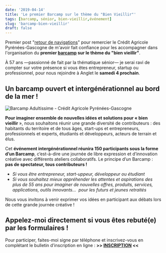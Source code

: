 ```yaml
---
date: '2019-04-14'
title: 'Le premier Barcamp sur le thème du "Bien Vieillir"'
tags: [barcamp, sénior, bien-vieillir,événement]
slug: 'barcamp-bien-vieillir'
draft: false
---
```


Premier post "[retour de navigations](http://ducamp.me/Xtof/navigations)" pour remercier le Crédit Agricole Pyrénées-Gascogne de m'avoir fait confiance pour les accompagner dans l'organisation du **premier [barcamp](http://ducamp.me/barcamp) sur le thème du "bien vieillir"**. 

À 57 ans —passionné de fait par la thématique sénior— je serai ravi de compter sur votre présence si vous êtes entrepreneur, startup ou professionnel, pour nous rejoindre à Anglet le **samedi 4 prochain**.

## Un barcamp ouvert et intergénérationnel au bord de la mer ! 

![Barcamp Adultissime - Crédit Agricole Pyrénées-Gascogne](https://monosnap.com/image/MEHdLiDkJDINlwmRbs2ANGTyC4cr1u.png)

**Pour imaginer ensemble de nouvelles idées et solutions pour « bien vieillir** », nous souhaitons réunir une grande diversité de contributeurs : des habitants du territoire et de tous âges, start-ups et entrepreneurs, professionnels et experts, étudiants et développeurs, acteurs de terrain et élus.

Cet **événement intergénérationnel réunira 150 participants sous la forme d’un Barcamp**, c’est-à-dire une journée de libre expression et d’innovation créative avec différents ateliers collaboratifs. Le principe d’un Barcamp : **pas de spectateur, tous contributeurs !** 

- *Si vous être entrepreneur, start-uppeur, développeur ou étudiant*
- *Si vous souhaitez mieux appréhender les attentes et aspirations des plus de 55 ans pour imaginer de nouvelles offres, produits, services, applications, outils innovants…  pour les futurs et jeunes retraités*

Nous vous invitons à venir exprimer vos idées en participant aux débats lors de cette grande journée créative !

## Appelez-moi directement si vous êtes rebuté(e) par les formulaires ! 

Pour participer, faites-moi signe par téléphone et inscrivez-vous en complétant le bulletin d’inscription en ligne : **>> [INSCRIPTION](https://www.ca-pyrenees-gascogne.fr/la-journee-connexions.html) <<**





